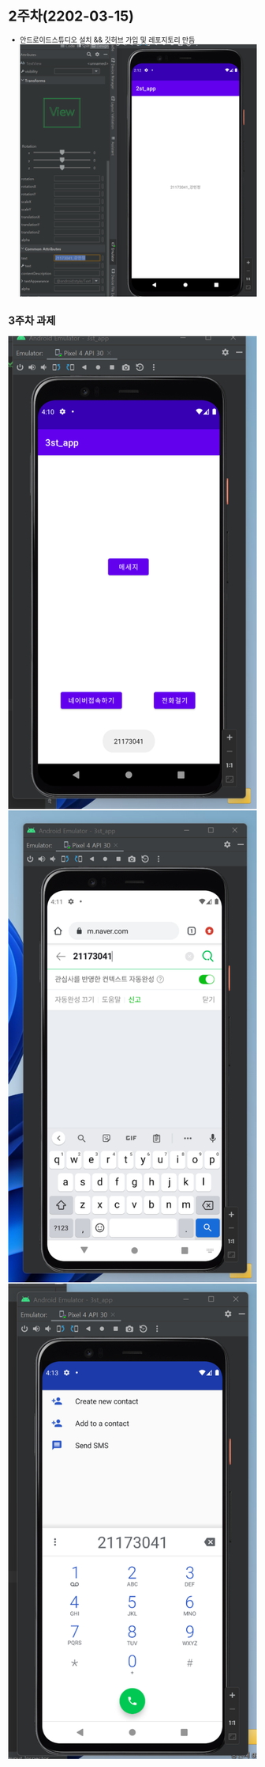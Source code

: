 # 2주차(2202-03-15)
- 안드로이드스튜디오 설치 && 깃허브 가입 및 레포지토리 만듬
<img width="" height="" src="./pic/2st.png"></img>

## 3주차 과제
<img width="" height="" src="./pic/3주차과제.png"></img>
<img width="" height="" src="./pic/3주차과제2.png"></img>
<img width="" height="" src="./pic/3주차과제3.png"></img>
